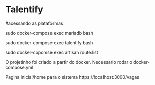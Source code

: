 
# Talentify
#acessando as plataformas

sudo docker-compose exec mariadb bash

sudo docker-compose exec talentify bash

sudo docker-copomse exec artisan route:list

O projetinho foi criado a partir do docker.
Necessario rodar o docker-compose.yml

Pagina inicial/home para o sistema
https://localhost:3000/vagas
